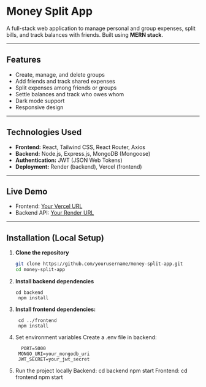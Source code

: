 # Money Split App

A full-stack web application to manage personal and group expenses, split bills, and track balances with friends. Built using **MERN stack**.

---

## Features

- Create, manage, and delete groups
- Add friends and track shared expenses
- Split expenses among friends or groups
- Settle balances and track who owes whom
- Dark mode support
- Responsive design

---

## Technologies Used

- **Frontend:** React, Tailwind CSS, React Router, Axios
- **Backend:** Node.js, Express.js, MongoDB (Mongoose)
- **Authentication:** JWT (JSON Web Tokens)
- **Deployment:** Render (backend), Vercel (frontend)

---

## Live Demo

- Frontend: [Your Vercel URL](https://your-frontend-url.vercel.app)
- Backend API: [Your Render URL](https://your-backend-url.onrender.com)

---

## Installation (Local Setup)

1. **Clone the repository**
   ```bash
   git clone https://github.com/yourusername/money-split-app.git
   cd money-split-app
2. **Install backend dependencies**

       cd backend
        npm install

4. **Install frontend dependencies:**
   
        cd ../frontend
        npm install

6. Set environment variables
      Create a .env file in backend:
   
         PORT=5000
        MONGO_URI=your_mongodb_uri
        JWT_SECRET=your_jwt_secret

7. Run the project locally
            Backend:
                   cd backend
                   npm start
           Frontend:
                   cd frontend
                    npm start




